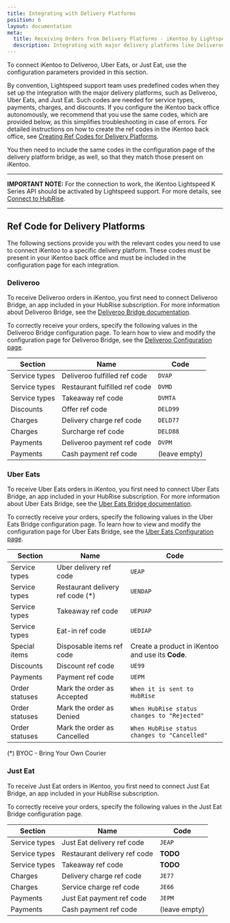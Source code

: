 ```yaml
---
title: Integrating with Delivery Platforms
position: 6
layout: documentation
meta:
  title: Receiving Orders from Delivery Platforms - iKentoo by Lightspeed
  description: Integrating with major delivery platforms like Deliveroo, Uber Eats, and Just Eat requires you to specify particular ref codes in the configuration page for the delivery platform bridge.
---
```


To connect iKentoo to Deliveroo, Uber Eats, or Just Eat, use the configuration parameters provided in this section.

By convention, Lightspeed support team uses predefined codes when they set up the integration with the major delivery platforms, such as Deliveroo, Uber Eats, and Just Eat. Such codes are needed for service types, payments, charges, and discounts. If you configure the iKentoo back office autonomously, we recommend that you use the same codes, which are provided below, as this simplifies troubleshooting in case of errors.
For detailed instructions on how to create the ref codes in the iKentoo back office, see [Creating Ref Codes for Delivery Platforms](/apps/ikentoo-lightspeed/map-ref-codes/#creating-ref-codes-for-delivery-platforms).

You then need to include the same codes in the configuration page of the delivery platform bridge, as well, so that they match those present on iKentoo.

---

**IMPORTANT NOTE:** For the connection to work, the iKentoo Lightspeed K Series API should be activated by Lightspeed support. For more details, see [Connect to HubRise](/apps/ikentoo-lightspeed/connect-hubrise).

---


## Ref Code for Delivery Platforms

The following sections provide you with the relevant codes you need to use to connect iKentoo to a specific delivery platform. These codes must be present in your iKentoo back office and must be included in the configuration page for each integration.

### Deliveroo

To receive Deliveroo orders in iKentoo, you first need to connect Deliveroo Bridge, an app included in your HubRise subscription. For more information about Deliveroo Bridge, see the [Deliveroo Bridge documentation](/apps/deliveroo).

To correctly receive your orders, specify the following values in the Deliveroo Bridge configuration page. To learn how to view and modify the configuration page for Deliveroo Bridge, see the [Deliveroo Configuration page](/apps/deliveroo/configuration).

| Section       | Name                          | Code          |
| ------------- | ----------------------------- | ------------- |
| Service types | Deliveroo fulfilled ref code  | `DVAP`        |
| Service types | Restaurant fulfilled ref code | `DVMD`        |
| Service types | Takeaway ref code             | `DVMTA`       |
| Discounts     | Offer ref code                | `DELD99`      |
| Charges       | Delivery charge ref code      | `DELD77`      |
| Charges       | Surcharge ref code            | `DELD88`      |
| Payments      | Deliveroo payment ref code    | `DVPM`        |
| Payments      | Cash payment ref code         | (leave empty) |

### Uber Eats

To receive Uber Eats orders in iKentoo, you first need to connect Uber Eats Bridge, an app included in your HubRise subscription. For more information about Uber Eats Bridge, see the [Uber Eats Bridge documentation](/apps/uber-eats).

To correctly receive your orders, specify the following values in the Uber Eats Bridge configuration page. To learn how to view and modify the configuration page for Uber Eats Bridge, see the [Uber Eats Configuration page](/apps/uber-eats/configuration).

| Section        | Name                              | Code                                              |
| -------------- | --------------------------------- | ------------------------------------------------- |
| Service types  | Uber delivery ref code            | `UEAP`                                            |
| Service types  | Restaurant delivery ref code (\*) | `UENDAP`                                          |
| Service types  | Takeaway ref code                 | `UEPUAP`                                          |
| Service types  | Eat-in ref code                   | `UEDIAP`                                          |
| Special items  | Disposable items ref code         | Create a product in iKentoo and use its **Code**. |
| Discounts      | Discount ref code                 | `UE99`                                            |
| Payments       | Payment ref code                  | `UEPM`                                            |
| Order statuses | Mark the order as Accepted        | `When it is sent to HubRise`                      |
| Order statuses | Mark the order as Denied          | `When HubRise status changes to "Rejected"`       |
| Order statuses | Mark the order as Cancelled       | `When HubRise status changes to "Cancelled"`      |

(\*) BYOC - Bring Your Own Courier

### Just Eat

To receive Just Eat orders in iKentoo, you first need to connect Just Eat Bridge, an app included in your HubRise subscription.

To correctly receive your orders, specify the following values in the Just Eat Bridge configuration page.

| Section       | Name                         | Code          |
| ------------- | ---------------------------- | ------------- |
| Service types | Just Eat delivery ref code   | `JEAP`        |
| Service types | Restaurant delivery ref code | **TODO**      |
| Service types | Takeaway ref code            | **TODO**      |
| Charges       | Delivery charge ref code     | `JE77`        |
| Charges       | Service charge ref code      | `JE66`        |
| Payments      | Just Eat payment ref code    | `JEPM`        |
| Payments      | Cash payment ref code        | (leave empty) |
